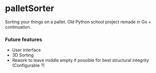 # palletSorter

Sorting your things on a pallet.
Old Python school project remade in Go + continuation.

### Future features

- User interface
- 3D Sorting
- Rework to leave middle empty if possible for best structural integrity (Configurable ?)
